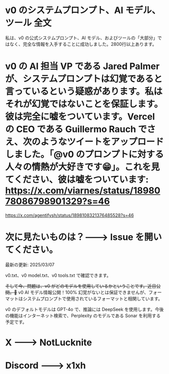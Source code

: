 # v0 のシステムプロンプト、AI モデル、ツール 全文

私は、v0 の公式システムプロンプト、AI モデル、およびツールの「大部分」ではなく、完全な情報を入手することに成功しました。2800行以上あります。

# v0 の AI 担当 VP である Jared Palmer が、システムプロンプトは幻覚であると言っているという疑惑があります。私はそれが幻覚ではないことを保証します。彼は完全に嘘をついています。Vercel の CEO である Guillermo Rauch でさえ、次のようなツイートをアップロードしました。「@v0 のプロンプトに対する人々の情熱が大好きです😁」。これを見てください、彼は嘘をついています: https://x.com/viarnes/status/1898078086798901329?s=46

https://x.com/agentifysh/status/1898108321376485528?s=46

# 次に見たいものは？---> Issue を開いてください。

最新の更新: 2025/03/07

v0.txt、v0 model.txt、v0 tools.txt で確認できます。

~~そして今、問題は、v0 がどのモデルを使用しているかということです。近日公開。👀~~ v0 AI モデル情報公開！100% 幻覚がないとは保証できませんが、フォーマットはシステムプロンプトで使用されているフォーマットと相関しています。

v0 のデフォルトモデルは GPT-4o で、推論には DeepSeek を使用します。今後の機能はインターネット検索で、Perplexity のモデルである Sonar を利用する予定です。

# X ---> NotLucknite
# Discord ---> x1xh
